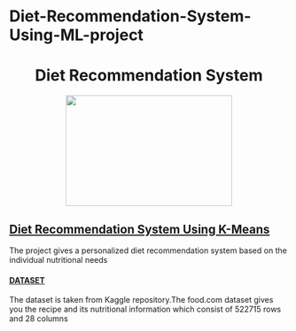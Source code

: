 # Diet-Recommendation-System-Using-ML-project
<h1 align="center"> Diet Recommendation System</h1>

<p align="center">
  <img src="https://i.pinimg.com/564x/e1/6b/9b/e16b9b785a2dbf4da268e64a3bd88f31.jpg" width="300" height="200">
</p>
 <h2><u> Diet Recommendation System Using K-Means </u></h2>

  The project gives a personalized diet recommendation system based on the individual nutritional needs 

<h4><u>DATASET</u></h4>

The dataset is taken from Kaggle repository.The food.com dataset gives you the recipe and its nutritional information which consist of 522715 rows and 28 columns
  
